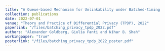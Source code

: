 ```yaml
---
title: "A Queue-based Mechanism for Unlinkability under Batched-timing Attacks"
collection: publications
date: 2022-07-01
venue: "Theory and Practice of Differential Privacy (TPDP), 2022"
paperlink: "/files/batching_privacy_tpdp_2022.pdf"
authors: "Alexander Goldberg, Giulia Fanti and Nihar B. Shah"
workingpaper: "true"
posterlink: "/files/batching_privacy_tpdp_2022_poster.pdf"
---
```

